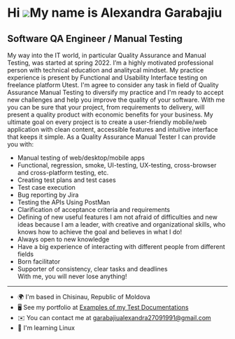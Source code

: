 Hi ![](https://user-images.githubusercontent.com/18350557/176309783-0785949b-9127-417c-8b55-ab5a4333674e.gif)My name is Alexandra Garabajiu
===========================================================================================================================================

Software QA Engineer / Manual Testing
-------------------------------------

My way into the IT world, in particular Quality Assurance and Manual Testing, was started at spring 2022. I’m a highly motivated professional person with technical education and analitycal mindset. My practice experience is present by Functional and Usability Interface testing on freelance platform Utest. I'm agree to consider any task in field of Quality Assurance Manual Testing to diversify my practice and I'm ready to accept new challenges and help you improve the quality of your software. With me you can be sure that your project, from requirements to delivery, will present a quality product with economic benefits for your business. My ultimate goal on every project is to create a user-friendly mobile/web application with clean content, accessible features and intuitive interface that keeps it simple. 
As a Quality Assurance Manual Tester I can provide you with: 
* Manual testing of web/desktop/mobile apps 
* Functional, regression, smoke, UI-testing, UX-testing, cross-browser and cross-platform testing, etc. 
* Creating test plans and test cases 
* Test case execution 
* Bug reporting by Jira 
* Testing the APIs Using PostMan 
* Clarification of acceptance criteria and requirements 
* Defining of new useful features 
I am not afraid of difficulties and new ideas because I am a leader, with creative and organizational skills, who knows how to achieve the goal and believes in what I do! 
* Always open to new knowledge 
* Have a big experience of interacting with different people from different fields 
* Born facilitator 
* Supporter of consistency, clear tasks and deadlines  
With me, you will never lose anything!
--------------------------------------
* 🌍  I'm based in Chisinau, Republic of Moldova
* 🖥️  See my portfolio at [Examples of my Test Documentations](http://github.com/agarabajiu/My-portfolio)
* ✉️  You can contact me at [garabajiualexandra27091991@gmail.com](mailto:garabajiualexandra27091991@gmail.com)
* 🧠  I'm learning Linux

